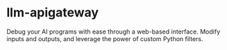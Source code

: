# llm-apigateway
Debug your AI programs with ease through a web-based interface. Modify inputs and outputs, and leverage the power of custom Python filters.
